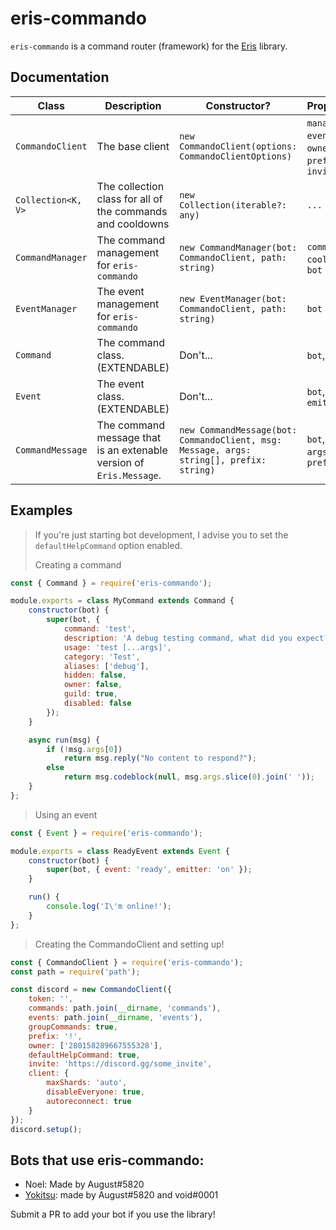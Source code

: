 # eris-commando
`eris-commando` is a command router (framework) for the [Eris](https://abal.moe/Eris) library.

## Documentation
|Class|Description|Constructor?|Properties?|Credits?|
|-----|-----------|------------|-----------|--------|
|`CommandoClient`|The base client|`new CommandoClient(options: CommandoClientOptions)`|`manager`, `events`, `owners`, `prefix`, `invite`|Nope...|
|`Collection<K, V>`|The collection class for all of the commands and cooldowns|`new Collection(iterable?: any)`|`...`|[discord.js](https://github.com/discordjs/discord.js/blob/master/src/util/Collection.js)|
|`CommandManager`|The command management for `eris-commando`|`new CommandManager(bot: CommandoClient, path: string)`|`commands`, `cooldowns`, `bot`|None|
|`EventManager`|The event management for `eris-commando`|`new EventManager(bot: CommandoClient, path: string)`|`bot`|None|
|`Command`|The command class. (EXTENDABLE)|Don't...|`bot`, `meta`|None|
|`Event`|The event class. (EXTENDABLE)|Don't...|`bot`, `event`, `emitter?`|None|
|`CommandMessage`|The command message that is an extenable version of `Eris.Message`.|`new CommandMessage(bot: CommandoClient, msg: Message, args: string[], prefix: string)`|`bot`, `msg`, `args`, `prefix`|None|

## Examples
> If you're just starting bot development, I advise you to set the `defaultHelpCommand` option enabled.
>
> Creating a command

```js
const { Command } = require('eris-commando');

module.exports = class MyCommand extends Command {
    constructor(bot) {
        super(bot, {
            command: 'test',
            description: 'A debug testing command, what did you expect?',
            usage: 'test [...args]',
            category: 'Test',
            aliases: ['debug'],
            hidden: false,
            owner: false,
            guild: true,
            disabled: false
        });
    }

    async run(msg) {
        if (!msg.args[0])
            return msg.reply("No content to respond?");
        else
            return msg.codeblock(null, msg.args.slice(0).join(' '));
    }
};
```

> Using an event

```js
const { Event } = require('eris-commando');

module.exports = class ReadyEvent extends Event {
    constructor(bot) {
        super(bot, { event: 'ready', emitter: 'on' });
    }

    run() {
        console.log('I\'m online!');
    }
};
```

> Creating the CommandoClient and setting up!

```js
const { CommandoClient } = require('eris-commando');
const path = require('path');

const discord = new CommandoClient({
    token: '',
    commands: path.join(__dirname, 'commands'),
    events: path.join(__dirname, 'events'),
    groupCommands: true,
    prefix: '!',
    owner: ['280158289667555328'],
    defaultHelpCommand: true,
    invite: 'https://discord.gg/some_invite',
    client: {
        maxShards: 'auto',
        disableEveryone: true,
        autoreconnect: true
    }
});
discord.setup();
```

## Bots that use eris-commando:
* Noel: Made by August#5820
* [Yokitsu](https://github.com/voided-x/Yokitsu): made by August#5820 and void#0001

Submit a PR to add your bot if you use the library!
